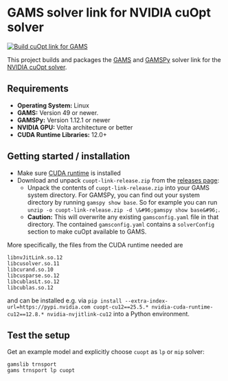 # GAMS solver link for NVIDIA cuOpt solver

[![Build cuOpt link for GAMS](https://github.com/GAMS-dev/cuoptlink-builder/actions/workflows/main.yml/badge.svg)](https://github.com/GAMS-dev/cuoptlink-builder/actions/workflows/main.yml)

This project builds and packages the [GAMS](https://gams.com/) and [GAMSPy](https://gamspy.readthedocs.io/en/latest/index.html) solver link for the [NVIDIA cuOpt solver](https://github.com/NVIDIA/cuopt).

## Requirements

- **Operating System:** Linux
- **GAMS:** Version 49 or newer.
- **GAMSPy:** Version 1.12.1 or newer
- **NVIDIA GPU:** Volta architecture or better
- **CUDA Runtime Libraries:** 12.0+

## Getting started / installation

- Make sure [CUDA runtime](https://developer.nvidia.com/cuda-downloads?target_os=Linux&target_arch=x86_64) is installed
- Download and unpack `cuopt-link-release.zip` from the [releases page](https://github.com/GAMS-dev/cuoptlink-builder/releases):
    - Unpack the contents of `cuopt-link-release.zip` into your GAMS system directory. For GAMSPy, you can find out your system directory by running `gamspy show base`. So for example you can run `unzip -o cuopt-link-release.zip -d \&#96;gamspy show base&#96;`.
    - **Caution:** This will overwrite any existing `gamsconfig.yaml` file in that directory. The contained `gamsconfig.yaml` contains a `solverConfig` section to make cuOpt available to GAMS.

More specifically, the files from the CUDA runtime needed are
```
libnvJitLink.so.12
libcusolver.so.11
libcurand.so.10
libcusparse.so.12
libcublasLt.so.12
libcublas.so.12
```
and can be installed e.g. via `pip install --extra-index-url=https://pypi.nvidia.com cuopt-cu12==25.5.* nvidia-cuda-runtime-cu12==12.8.* nvidia-nvjitlink-cu12` into a Python environment.

## Test the setup

Get an example model and explicitly choose `cuopt` as `lp` or `mip` solver:
```
gamslib trnsport
gams trnsport lp cuopt
```
